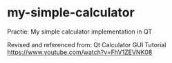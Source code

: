 # my-simple-calculator
Practie: My simple calculator implementation in QT

Revised and referenced from: Qt Calculator GUI Tutorial
https://www.youtube.com/watch?v=FhV1ZEVNK08
